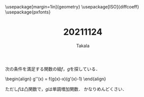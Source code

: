 ﻿---
title: 20211124
yesterday: 20211123
tomorrow: 20211125
days: 698
author: Takala
header-includes:
  - \usepackage[margin=1in]{geometry}
  - \usepackage[ISO]{diffcoeff}
  - \usepackage{pxfonts}
---


次の条件を満足する関数の組$f$，$g$を探している．

\begin{align}
 g''(x) = f(g(x)-x)(g'(x)-1)
\end{align}

ただし$f$は凸関数で，$g$は単調増加関数．
かなりめんどくさい．

